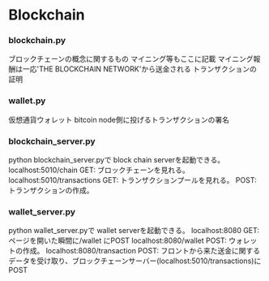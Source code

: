 # Blockchain

### blockchain.py
ブロックチェーンの概念に関するもの
マイニング等もここに記載
マイニング報酬は一応'THE BLOCKCHAIN NETWORK'から送金される
トランザクションの証明

### wallet.py
仮想通貨ウォレット
bitcoin node側に投げるトランザクションの署名

### blockchain_server.py
python blockchain_server.pyで
block chain serverを起動できる。
localhost:5010/chain
    GET:
        ブロックチェーンを見れる。
localhost:5010/transactions
    GET:
        トランザクションプールを見れる。
    POST:
        トランザクションの作成。

### wallet_server.py
python wallet_server.pyで
wallet serverを起動できる。
localhost:8080
    GET:
        ページを開いた瞬間に/wallet にPOST
localhost:8080/wallet
    POST:
        ウォレットの作成。
localhost:8080/transaction
    POST:
        フロントから来た送金に関するデータを受け取り、ブロックチェーンサーバー(localhost:5010/transactions)にPOST
